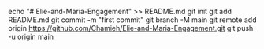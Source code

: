 echo "# Elie-and-Maria-Engagement" >> README.md
git init
git add README.md
git commit -m "first commit"
git branch -M main
git remote add origin https://github.com/Chamieh/Elie-and-Maria-Engagement.git
git push -u origin main

